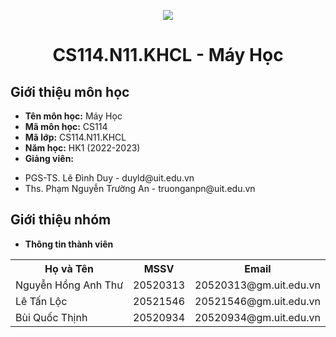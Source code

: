 <p align="center">
   <a href="https://www.uit.edu.vn/">
      <img src="https://i.imgur.com/WmMnSRt.png" border="none">
   </a>
</p>
<h1 align="center">
    CS114.N11.KHCL - Máy Học
</h1>

<h2>
   Giới thiệu môn học   
</h2>

- **Tên môn học:** Máy Học
- **Mã môn học:** CS114
- **Mã lớp:** CS114.N11.KHCL
- **Năm học:** HK1 (2022-2023)
- **Giảng viên:**
<ul>
   <li> PGS-TS. Lê Đình Duy - duyld@uit.edu.vn </li>
   <li> Ths. Phạm Nguyễn Trường An - truonganpn@uit.edu.vn </li>
</ul>

<h2>
   Giới thiệu nhóm
</h2>

- **Thông tin thành viên** 

<table align="center">
      <tr>
       <th>Họ và Tên</th>
       <th>MSSV</th>
       <th>Email</th>
      </tr>
      <tr>
       <td>Nguyễn Hồng Anh Thư</td>
       <td>20520313</td>
       <td>20520313@gm.uit.edu.vn</td>  
      </tr>
      <tr>
       <td>Lê Tấn Lộc</td>
       <td>20521546</td>
       <td>20521546@gm.uit.edu.vn</td>  
      </tr>
      <tr>
       <td>Bùi Quốc Thịnh</td>
       <td>20520934</td>
       <td>20520934@gm.uit.edu.vn</td>  
      </tr>
</table>

